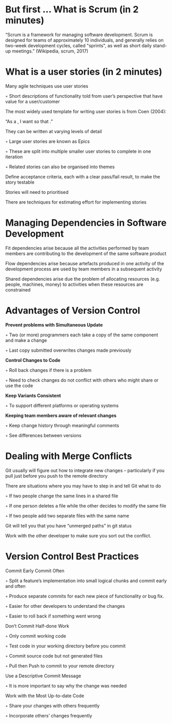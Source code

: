 # But first … What is Scrum (in 2 minutes)

“Scrum is a framework for managing software development. Scrum is
designed for teams of approximately 10 individuals, and generally relies
on two-week development cycles, called "sprints", as well as short
daily stand-up meetings.” (Wikipedia, scrum, 2017)

# What is a user stories (in 2 minutes)

Many agile techniques use user stories

◦ Short descriptions of functionality told from user’s perspective that have value for a
user/customer

The most widely used template for writing user stories is from Coen (2004):

“As a <type of user>, I want <some goal> so that <some reason>.”

They can be written at varying levels of detail

◦ Large user stories are known as Epics

◦ These are split into multiple smaller user stories to complete in one iteration

◦ Related stories can also be organised into themes

Define acceptance criteria, each with a clear pass/fail result, to make the
story testable

Stories will need to prioritised

There are techniques for estimating effort for implementing stories

# Managing Dependencies in Software Development

Fit dependencies arise because all the activities performed by team
members are contributing to the development of the same software
product

Flow dependencies arise because artefacts produced in one activity of
the development process are used by team members in a subsequent
activity

Shared dependencies arise due the problem of allocating resources
(e.g. people, machines, money) to activities when these resources are
constrained

# Advantages of Version Control

**Prevent problems with Simultaneous Update**

◦ Two (or more) programmers each take a copy of the same component and make a
change

◦ Last copy submitted overwrites changes made previously

**Control Changes to Code**

◦ Roll back changes if there is a problem

◦ Need to check changes do not conflict with others who might share or use the code

**Keep Variants Consistent**

◦ To support different platforms or operating systems

**Keeping team members aware of relevant changes**

◦ Keep change history through meaningful comments

◦ See differences between versions

# Dealing with Merge Conflicts

Git usually will figure out how to integrate new changes – particularly if
you pull just before you push to the remote directory

There are situations where you may have to step in and tell Git what to do

◦ If two people change the same lines in a shared file

◦ If one person deletes a file while the other decides to modify the same file

◦ If two people add two separate files with the same name

Git will tell you that you have “unmerged paths” in git status

Work with the other developer to make sure you sort out the conflict.

# Version Control Best Practices

Commit Early Commit Often

◦ Split a feature’s implementation into small logical chunks and commit early and often

◦ Produce separate commits for each new piece of functionality or bug fix.

◦ Easier for other developers to understand the changes

◦ Easier to roll back if something went wrong

Don’t Commit Half-done Work 

◦ Only commit working code

◦ Test code in your working directory before you commit

◦ Commit source code but not generated files

◦ Pull then Push to commit to your remote directory

Use a Descriptive Commit Message 

◦ It is more important to say why the change was needed

Work with the Most Up-to-date Code 

◦ Share your changes with others frequently

◦ Incorporate others’ changes frequently
